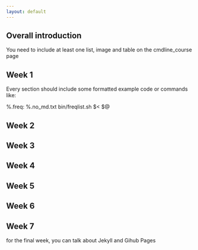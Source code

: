 ```yaml
---
layout: default
---
```


## Overall introduction

You need to include at least one list, image and table on the cmdline_course page

## Week 1
Every section should include some formatted example code or commands like:



%.freq: %.no_md.txt
    bin/freqlist.sh $< $@

## Week 2


## Week 3


## Week 4


## Week 5


## Week 6


## Week 7
for the final week, you can talk about Jekyll and Gihub Pages